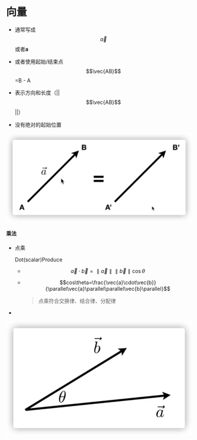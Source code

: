 # 向量



- 通常写成$$\vec{a}$$或者**a**

- 或者使用起始/结束点$$\vec{AB}$$=B - A
- 表示方向和长度（||$$\vec{AB}$$||）
- 没有绝对的起始位置

![image-20210327151302636](../img/Vectors.assets/image-20210327151302636.png)

#### 乘法

- 点乘

  Dot(scalar)Produce

  -  $$\vec{a}\cdot\vec{b}=\parallel\vec{a}\parallel\parallel\vec{b}\parallel\cos\theta$$

  - $$cos\theta=\frac{\vec{a}\cdot\vec{b}}{\parallel\vec{a}\parallel\parallel\vec{b}\parallel}$$

    > 点乘符合交换律、结合律、分配律

- 

![image-20210327153101353](../img/Vectors.assets/image-20210327153101353.png)